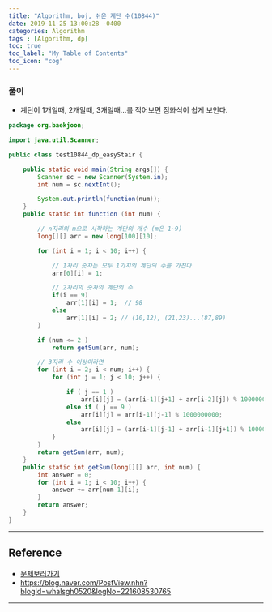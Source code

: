```yaml
---
title: "Algorithm, boj, 쉬운 계단 수(10844)"
date: 2019-11-25 13:00:28 -0400
categories: Algorithm
tags : [Algorithm, dp]
toc: true
toc_label: "My Table of Contents"
toc_icon: "cog"
---
```


### 풀이
- 계단이 1개일때, 2개일때, 3개일때...를 적어보면 점화식이 쉽게 보인다.

```java
package org.baekjoon;

import java.util.Scanner;

public class test10844_dp_easyStair {

	public static void main(String args[]) {
		Scanner sc = new Scanner(System.in);
		int num = sc.nextInt();

		System.out.println(function(num));
	}
	public static int function (int num) {

		// n자리의 m으로 시작하는 계단의 개수 (m은 1~9)
		long[][] arr = new long[100][10];

		for (int i = 1; i < 10; i++) {

			// 1자리 숫자는 모두 1가지의 계단의 수를 가진다
			arr[0][i] = 1;

			// 2자리의 숫자의 계단의 수
			if(i == 9)
				arr[1][i] = 1;	// 98
			else
				arr[1][i] = 2; // (10,12), (21,23)...(87,89)
		}

		if (num <= 2 )
			return getSum(arr, num);

		// 3자리 수 이상이라면
		for (int i = 2; i < num; i++) {
			for (int j = 1; j < 10; j++) {

				if ( j == 1 )
					arr[i][j] = (arr[i-1][j+1] + arr[i-2][j]) % 1000000000;
				else if ( j == 9 )
					arr[i][j] = arr[i-1][j-1] % 1000000000;
				else
					arr[i][j] = (arr[i-1][j-1] + arr[i-1][j+1]) % 1000000000;
			}
		}
		return getSum(arr, num);
	}
	public static int getSum(long[][] arr, int num) {
		int answer = 0;
		for (int i = 1; i < 10; i++) {
			answer += arr[num-1][i];
		}
		return answer;
	}
}


```

---
## Reference
- [문제보러가기](https://www.acmicpc.net/problem/10844)
- <https://blog.naver.com/PostView.nhn?blogId=whalsgh0520&logNo=221608530765>

---
